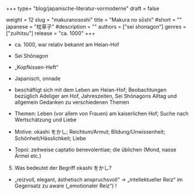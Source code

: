 +++
type= "blog/japanische-literatur-vormoderne"
draft = false

weight = 12
slug = "makuranososhi"
title = "Makura no sōshi"
#short = ""
japanese = "枕草子"
#description = ""
authors = ["sei shonagon"]
genres = ["zuihitsu"]
release = "ca. 1000"
+++

- ca. 1000, war relativ bekannt am Heian-Hof
- Sei Shônagon
- „Kopfkissen-Heft“

- Japanisch, onnade
- beschäftigt sich mit dem Leben am Heian-Hof; Beobachtungen bezüglich Adeliger am Hof,
Jahreszeiten, Sei Shōnagons Alltag und allgemein Gedanken zu verschiedenen Themen

- Themen: Leben (vor allem von Frauen) am kaiserlichen Hof; Suche nach Wertschätzung und Liebe
- Motive: okashi をかし; Reichtum/Armut; Bildung/Unwissenheit; Schönheit/Hässlichkeit; Liebe
- Topoi: zeitweise captatio benevolentiae; die üblichen (Mond, nasse Ärmel etc.)

5. Was bedeutet der Begriff okashi をかし?
- „reizvoll, elegant, ästhetisch anspruchsvoll“
-> „intellektueller Reiz“ im Gegensatz zu aware („emotionaler Reiz“) !